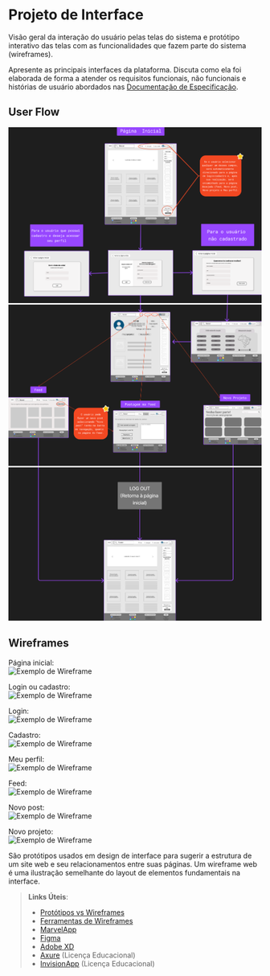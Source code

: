 
# Projeto de Interface

Visão geral da interação do usuário pelas telas do sistema e protótipo interativo das telas com as funcionalidades que fazem parte do sistema (wireframes).

 Apresente as principais interfaces da plataforma. Discuta como ela foi elaborada de forma a atender os requisitos funcionais, não funcionais e histórias de usuário abordados nas <a href="2-Especificação do Projeto.md"> Documentação de Especificação</a>.

## User Flow

![Exemplo de UserFlow](images/userflowc1.png)
![Exemplo de UserFlow](images/userflowc2.png)
![Exemplo de UserFlow](images/userflowc3.png)




## Wireframes

Página inicial:
 <br /> 
![Exemplo de Wireframe](images/.png)

Login ou cadastro:
 <br /> 
![Exemplo de Wireframe](images/.png)

Login:
 <br /> 
![Exemplo de Wireframe](images.png)

Cadastro:
 <br /> 
![Exemplo de Wireframe](images/.png)

Meu perfil:
 <br /> 
![Exemplo de Wireframe](images/.png)

Feed:
 <br /> 
![Exemplo de Wireframe](images/.png)

Novo post:
 <br /> 
![Exemplo de Wireframe](images/.png)

Novo projeto:
 <br /> 
![Exemplo de Wireframe](images/.png)

São protótipos usados em design de interface para sugerir a estrutura de um site web e seu relacionamentos entre suas páginas. Um wireframe web é uma ilustração semelhante do layout de elementos fundamentais na interface.
 
> **Links Úteis**:
> - [Protótipos vs Wireframes](https://www.nngroup.com/videos/prototypes-vs-wireframes-ux-projects/)
> - [Ferramentas de Wireframes](https://rockcontent.com/blog/wireframes/)
> - [MarvelApp](https://marvelapp.com/developers/documentation/tutorials/)
> - [Figma](https://www.figma.com/)
> - [Adobe XD](https://www.adobe.com/br/products/xd.html#scroll)
> - [Axure](https://www.axure.com/edu) (Licença Educacional)
> - [InvisionApp](https://www.invisionapp.com/) (Licença Educacional)
